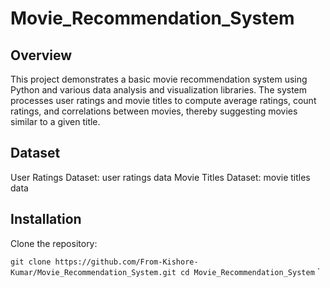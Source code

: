 # Movie_Recommendation_System

## Overview
This project demonstrates a basic movie recommendation system using Python and various data analysis and visualization libraries. The system processes user ratings and movie titles to compute average ratings, count ratings, and correlations between movies, thereby suggesting movies similar to a given title.

## Dataset
User Ratings Dataset: user ratings data
Movie Titles Dataset: movie titles data

## Installation
Clone the repository:

`git clone https://github.com/From-Kishore-Kumar/Movie_Recommendation_System.git
 cd Movie_Recommendation_System` `
